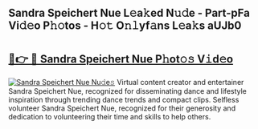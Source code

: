 ## Sandra Speichert Nue L𝚎a𝚔ed N𝚞𝚍e - Part-pFa Vi𝚍𝚎o P𝚑𝚘tos - H𝚘𝚝 O𝚗𝚕yf𝚊ns L𝚎a𝚔s aUJb0

# <h2><a href="http://kfan7c.oniu.top/?m=Sandra+Speichert+Nue">🔗👉 🔴 Sandra Speichert Nue P𝚑ot𝚘𝚜 V𝚒d𝚎o</a></h2>

[![Sandra Speichert Nue Nu𝚍e𝚜](https://i.imgur.com/0qMVB7G.gif)](http://kfan7c.oniu.top/?m=Sandra+Speichert+Nue)
Virtual content creator and entertainer Sandra Speichert Nue, recognized for disseminating dance and lifestyle inspiration through trending dance trends and compact clips. Selfless volunteer Sandra Speichert Nue, recognized for their generosity and dedication to volunteering their time and skills to help others.  
